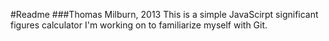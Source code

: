 #Readme
###Thomas Milburn, 2013
This is a simple JavaScirpt significant figures calculator I'm working on to familiarize myself with Git.
